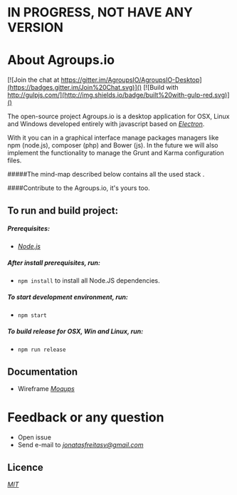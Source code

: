# IN PROGRESS, NOT HAVE ANY VERSION

# About Agroups.io
[![Join the chat at https://gitter.im/AgroupsIO/AgroupsIO-Desktop](https://badges.gitter.im/Join%20Chat.svg)]()   [![Build with http://gulpjs.com/](http://img.shields.io/badge/built%20with-gulp-red.svg)]()

The open-source project Agroups.io is a desktop application for OSX, Linux and Windows developed entirely with javascript based on *[Electron](http://electron.atom.io/)*.

With it you can in a graphical interface manage packages managers like npm (node.js), composer (php) and Bower (js). In the future we will also implement the functionality to manage the Grunt and Karma configuration files.

#####The mind-map described below contains all the used stack .

####Contribute to the Agroups.io, it's yours too.

## To run and build project:
##### Prerequisites:
  - *[Node.js](https://nodejs.org/download)*

##### After install prerequisites, run:
  - ```npm install``` to install all Node.JS dependencies.

##### To start development environment, run:
  - ```npm start```

##### To build release for OSX, Win and Linux, run:
  - ```npm run release```

## Documentation
- Wireframe *[Moqups](https://moqups.com/jonatasfreitasv@gmail.com/dOHIovDo)*

# Feedback or any question
- Open issue
- Send e-mail to *[jonatasfreitasv@gmail.com](mailto:jonatasfreitasv@gmail.com)*

## Licence
*[MIT](http://opensource.org/licenses/MIT)*
